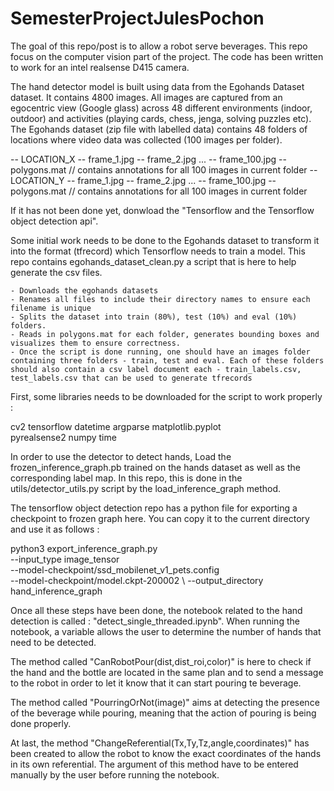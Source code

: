 # SemesterProjectJulesPochon

The goal of this repo/post is to allow a robot serve beverages. This repo focus on the computer vision part of the project. The code has been written to work for an intel realsense D415 camera.

The hand detector model is built using data from the Egohands Dataset dataset. It contains 4800 images. All images are captured from an egocentric view (Google glass) across 48 different environments (indoor, outdoor) and activities (playing cards, chess, jenga, solving puzzles etc).
The Egohands dataset (zip file with labelled data) contains 48 folders of locations where video data was collected (100 images per folder).

-- LOCATION_X
  -- frame_1.jpg
  -- frame_2.jpg
  ...
  -- frame_100.jpg
  -- polygons.mat  // contains annotations for all 100 images in current folder
-- LOCATION_Y
  -- frame_1.jpg
  -- frame_2.jpg
  ...
  -- frame_100.jpg
  -- polygons.mat  // contains annotations for all 100 images in current folder

If it has not been done yet, donwload the "Tensorflow and the Tensorflow object detection api".

Some initial work needs to be done to the Egohands dataset to transform it into the format (tfrecord) which Tensorflow needs to train a model. This repo contains egohands_dataset_clean.py a script that is here to help generate the csv files.

    - Downloads the egohands datasets
    - Renames all files to include their directory names to ensure each filename is unique
    - Splits the dataset into train (80%), test (10%) and eval (10%) folders.
    - Reads in polygons.mat for each folder, generates bounding boxes and visualizes them to ensure correctness.
    - Once the script is done running, one should have an images folder containing three folders - train, test and eval. Each of these folders should also contain a csv label document each - train_labels.csv, test_labels.csv that can be used to generate tfrecords


First, some libraries needs to be downloaded for the script to work properly :

cv2
tensorflow
datetime
argparse
matplotlib.pyplot         
pyrealsense2
numpy 
time

In order to use the detector to detect hands, Load the frozen_inference_graph.pb trained on the hands dataset as well as the corresponding label map. In this repo, this is done in the utils/detector_utils.py script by the load_inference_graph method. 

The tensorflow object detection repo has a python file for exporting a checkpoint to frozen graph here. You can copy it to the current directory and use it as follows :

python3 export_inference_graph.py \
    --input_type image_tensor \
    --model-checkpoint/ssd_mobilenet_v1_pets.config \
    --model-checkpoint/model.ckpt-200002 \ 
    --output_directory hand_inference_graph


Once all these steps have been done, the notebook related to the hand detection is called : "detect_single_threaded.ipynb". When running the notebook, a variable allows the user to determine the number of hands that need to be detected.

The method called "CanRobotPour(dist,dist_roi,color)" is here to check if the hand and the bottle are located in the same plan and to send a message to the robot in order to let it know that it can start pouring te beverage.

The method called "PourringOrNot(image)" aims at detecting the presence of the beverage while pouring, meaning that the action of pouring is being done properly.

At last, the method "ChangeReferential(Tx,Ty,Tz,angle,coordinates)" has been created to allow the robot to know the exact coordinates of the hands in its own referential. The argument of this method have to be entered manually by the user before running the notebook.


